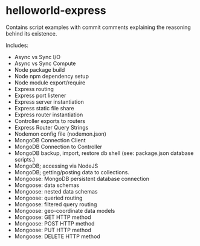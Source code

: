 # helloworld-express
Contains script examples with commit comments explaining the reasoning behind its existence.

Includes:
- Async vs Sync I/O
- Async vs Sync Compute
- Node package build
- Node npm dependency setup
- Node module export/require
- Express routing
- Express port listener
- Express server instantiation
- Express static file share
- Express router instantiation
- Controller exports to routers
- Express Router Query Strings
- Nodemon config file (nodemon.json)
- MongoDB Connection Client
- MongoDB Connection to Controller
- MongoDB backup, import, restore db shell (see: package.json database scripts.)
- MongoDB; accessing via NodeJS
- MongoDB; getting/posting data to collections.
- Mongoose: MongoDB persistent database connection
- Mongoose: data schemas
- Mongoose: nested data schemas
- Mongoose: queried routing
- Mongoose: filtered query routing
- Mongoose: geo-coordinate data models
- Mongoose: GET HTTP method
- Mongoose: POST HTTP method
- Mongoose: PUT HTTP method
- Mongoose: DELETE HTTP method
